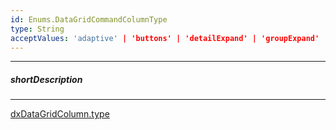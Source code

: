 ```yaml
---
id: Enums.DataGridCommandColumnType
type: String
acceptValues: 'adaptive' | 'buttons' | 'detailExpand' | 'groupExpand' | 'selection' | 'drag'
---
```

---
##### shortDescription
<!-- Description goes here -->

---
<!-- Description goes here -->
[dxDataGridColumn.type](_hidden\dxDataGridColumn\type.md)